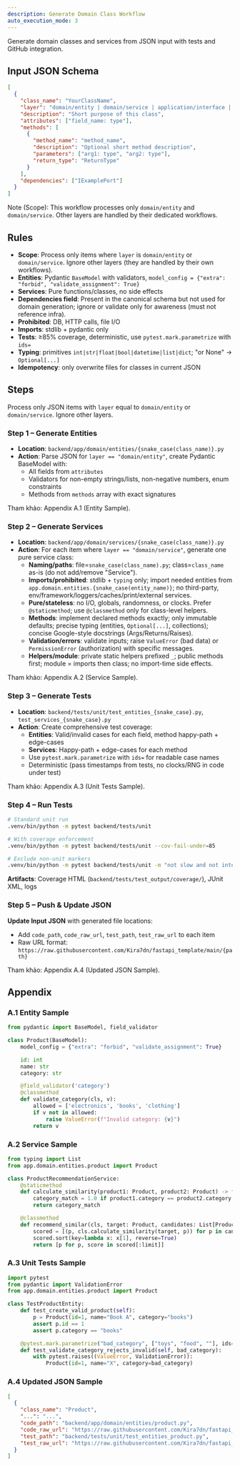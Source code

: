 ```yaml
---
description: Generate Domain Class Workflow
auto_execution_mode: 3
---
```


Generate domain classes and services from JSON input with tests and GitHub integration.

## Input JSON Schema

```json
[
  {
    "class_name": "YourClassName",
    "layer": "domain/entity | domain/service | application/interface | application/use_case | infrastructure/model | infrastructure/repository | infrastructure/adapter | presentation/schema | presentation/dependency | presentation/router",
    "description": "Short purpose of this class",
    "attributes": ["field_name: type"],
    "methods": [
      {
        "method_name": "method_name",
        "description": "Optional short method description",
        "parameters": ["arg1: type", "arg2: type"],
        "return_type": "ReturnType"
      }
    ],
    "dependencies": ["IExamplePort"]
  }
]
```

Note (Scope): This workflow processes only `domain/entity` and `domain/service`. Other layers are handled by their dedicated workflows.

## Rules

- **Scope**: Process only items where `layer` is `domain/entity` or `domain/service`. Ignore other layers (they are handled by their own workflows).
- **Entities**: Pydantic `BaseModel` with validators, `model_config = {"extra": "forbid", "validate_assignment": True}`
- **Services**: Pure functions/classes, no side effects
- **Dependencies field**: Present in the canonical schema but not used for domain generation; ignore or validate only for awareness (must not reference infra).
- **Prohibited**: DB, HTTP calls, file I/O
- **Imports**: stdlib + pydantic only
- **Tests**: ≥85% coverage, deterministic, use `pytest.mark.parametrize` with `ids=`
- **Typing**: primitives `int|str|float|bool|datetime|list|dict`; "or None" → `Optional[...]`
- **Idempotency**: only overwrite files for classes in current JSON

## Steps

Process only JSON items with `layer` equal to `domain/entity` or `domain/service`. Ignore other layers.

### Step 1 – Generate Entities

- **Location**: `backend/app/domain/entities/{snake_case(class_name)}.py`
- **Action**: Parse JSON for `layer == "domain/entity"`, create Pydantic BaseModel with:
  - All fields from `attributes`
  - Validators for non-empty strings/lists, non-negative numbers, enum constraints
  - Methods from `methods` array with exact signatures

Tham khảo: Appendix A.1 (Entity Sample).

### Step 2 – Generate Services

- **Location**: `backend/app/domain/services/{snake_case(class_name)}.py`
- **Action**: For each item where `layer == "domain/service"`, generate one pure service class:
  - **Naming/paths**: file=`snake_case(class_name).py`; class=`class_name` as-is (do not add/remove "Service").
  - **Imports/prohibited**: stdlib + `typing` only; import needed entities from `app.domain.entities.{snake_case(entity_name)}`; no third-party, env/framework/loggers/caches/print/external services.
  - **Pure/stateless**: no I/O, globals, randomness, or clocks. Prefer `@staticmethod`; use `@classmethod` only for class-level helpers.
  - **Methods**: implement declared methods exactly; only immutable defaults; precise typing (entities, `Optional[...]`, collections); concise Google-style docstrings (Args/Returns/Raises).
  - **Validation/errors**: validate inputs; raise `ValueError` (bad data) or `PermissionError` (authorization) with specific messages.
  - **Helpers/module**: private static helpers prefixed `_`; public methods first; module = imports then class; no import-time side effects.

Tham khảo: Appendix A.2 (Service Sample).

### Step 3 – Generate Tests

- **Location**: `backend/tests/unit/test_entities_{snake_case}.py`, `test_services_{snake_case}.py`
- **Action**: Create comprehensive test coverage:
  - **Entities**: Valid/invalid cases for each field, method happy-path + edge-cases
  - **Services**: Happy-path + edge-cases for each method
  - Use `pytest.mark.parametrize` with `ids=` for readable case names
  - Deterministic (pass timestamps from tests, no clocks/RNG in code under test)

Tham khảo: Appendix A.3 (Unit Tests Sample).

### Step 4 – Run Tests

```bash
# Standard unit run
.venv/bin/python -m pytest backend/tests/unit

# With coverage enforcement
.venv/bin/python -m pytest backend/tests/unit --cov-fail-under=85

# Exclude non-unit markers
.venv/bin/python -m pytest backend/tests/unit -m "not slow and not integration and not ai"
```

**Artifacts**: Coverage HTML (`backend/tests/test_output/coverage/`), JUnit XML, logs

### Step 5 – Push & Update JSON

**Update Input JSON** with generated file locations:

- Add `code_path`, `code_raw_url`, `test_path`, `test_raw_url` to each item
- Raw URL format: `https://raw.githubusercontent.com/Kira7dn/fastapi_template/main/{path}`

Tham khảo: Appendix A.4 (Updated JSON Sample).

## Appendix

### A.1 Entity Sample

```python
from pydantic import BaseModel, field_validator

class Product(BaseModel):
    model_config = {"extra": "forbid", "validate_assignment": True}

    id: int
    name: str
    category: str

    @field_validator('category')
    @classmethod
    def validate_category(cls, v):
        allowed = ['electronics', 'books', 'clothing']
        if v not in allowed:
            raise ValueError(f"Invalid category: {v}")
        return v
```

### A.2 Service Sample

```python
from typing import List
from app.domain.entities.product import Product

class ProductRecommendationService:
    @staticmethod
    def calculate_similarity(product1: Product, product2: Product) -> float:
        category_match = 1.0 if product1.category == product2.category else 0.0
        return category_match

    @classmethod
    def recommend_similar(cls, target: Product, candidates: List[Product], limit: int = 5) -> List[Product]:
        scored = [(p, cls.calculate_similarity(target, p)) for p in candidates if p.id != target.id]
        scored.sort(key=lambda x: x[1], reverse=True)
        return [p for p, score in scored[:limit]]
```

### A.3 Unit Tests Sample

```python
import pytest
from pydantic import ValidationError
from app.domain.entities.product import Product

class TestProductEntity:
    def test_create_valid_product(self):
        p = Product(id=1, name="Book A", category="books")
        assert p.id == 1
        assert p.category == "books"

    @pytest.mark.parametrize("bad_category", ["toys", "food", ""], ids=["invalid_toys", "invalid_food", "empty"])
    def test_validate_category_rejects_invalid(self, bad_category):
        with pytest.raises((ValueError, ValidationError)):
            Product(id=1, name="X", category=bad_category)
```

### A.4 Updated JSON Sample

```json
[
  {
    "class_name": "Product",
    "...": "...",
    "code_path": "backend/app/domain/entities/product.py",
    "code_raw_url": "https://raw.githubusercontent.com/Kira7dn/fastapi_template/main/backend/app/domain/entities/product.py",
    "test_path": "backend/tests/unit/test_entities_product.py",
    "test_raw_url": "https://raw.githubusercontent.com/Kira7dn/fastapi_template/main/backend/tests/unit/test_entities_product.py"
  }
]
```
